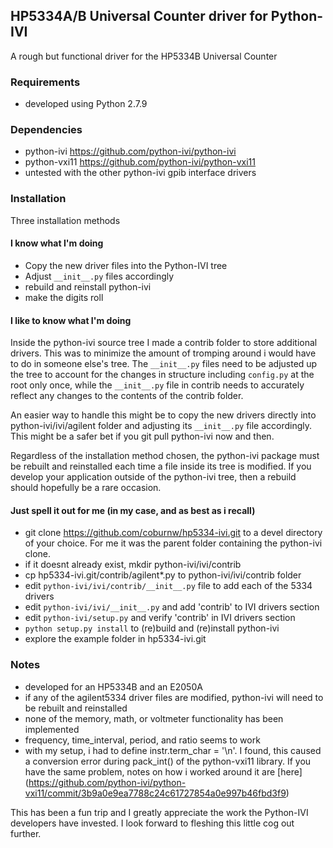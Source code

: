 ## HP5334A/B Universal Counter driver for Python-IVI

A rough but functional driver for the HP5334B Universal Counter

### Requirements
  * developed using Python 2.7.9
  
### Dependencies
  * python-ivi https://github.com/python-ivi/python-ivi
  * python-vxi11 https://github.com/python-ivi/python-vxi11
  * untested with the other python-ivi gpib interface drivers
  
### Installation
  Three installation methods
  
#### I know what I'm doing
  * Copy the new driver files into the Python-IVI tree
  * Adjust `__init__.py` files accordingly
  * rebuild and reinstall python-ivi
  * make the digits roll
  
#### I like to know what I'm doing
  Inside the python-ivi source tree I made a contrib folder to store
  additional drivers. This was to minimize the amount of tromping around i would
  have to do in someone else's tree.  The `__init__.py` files need to be adjusted up
  the tree to account for the changes in structure including `config.py` at the root
  only once, while the `__init__.py` file in contrib needs to accurately reflect
  any changes to the contents of the contrib folder.

  An easier way to handle this might be to copy the new drivers directly into
  python-ivi/ivi/agilent folder and adjusting its `__init__.py` file accordingly.
  This might be a safer bet if you git pull python-ivi now and then.

  Regardless of the installation method chosen, the python-ivi package must
  be rebuilt and reinstalled each time a file inside its tree is modified.
  If you develop your application outside of the python-ivi tree, then a
  rebuild should hopefully be a rare occasion.

#### Just spell it out for me (in my case, and as best as i recall)
  * git clone https://github.com/coburnw/hp5334-ivi.git to a devel directory
    of your choice.  For me it was the parent folder containing the python-ivi clone.
  * if it doesnt already exist, mkdir python-ivi/ivi/contrib
  * cp hp5334-ivi.git/contrib/agilent*.py to python-ivi/ivi/contrib folder
  * edit `python-ivi/ivi/contrib/__init__.py` file to add each of the 5334 drivers 
  * edit `python-ivi/ivi/__init__.py` and add 'contrib' to IVI drivers section
  * edit `python-ivi/setup.py` and verify 'contrib' in IVI drivers section
  * `python setup.py install` to (re)build and (re)install python-ivi
  * explore the example folder in hp5334-ivi.git

### Notes
  * developed for an HP5334B and an E2050A
  * if any of the agilent5334 driver files are modified, python-ivi will
    need to be rebuilt and reinstalled
  * none of the memory, math, or voltmeter functionality has been implemented
  * frequency, time_interval, period, and ratio seems to work
  * with my setup, i had to define instr.term_char = '\n'.  I found,
    this caused a conversion error during pack_int() of the python-vxi11
    library.  If you have the same problem, notes on how i worked around it
    are [here] (https://github.com/python-ivi/python-vxi11/commit/3b9a0e9ea7788c24c61727854a0e997b46fbd3f9)

This has been a fun trip and I greatly appreciate the work the Python-IVI
developers have invested.  I look forward to fleshing this little cog out
further.
